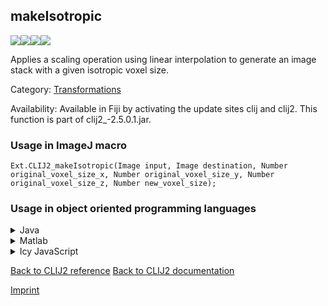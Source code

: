## makeIsotropic
<img src="images/mini_empty_logo.png"/><img src="images/mini_clij2_logo.png"/><img src="images/mini_clijx_logo.png"/><img src="images/mini_empty_logo.png"/>

Applies a scaling operation using linear interpolation to generate an image stack with a given isotropic voxel size.

Category: [Transformations](https://clij.github.io/clij2-docs/reference__transform)

Availability: Available in Fiji by activating the update sites clij and clij2.
This function is part of clij2_-2.5.0.1.jar.

### Usage in ImageJ macro
```
Ext.CLIJ2_makeIsotropic(Image input, Image destination, Number original_voxel_size_x, Number original_voxel_size_y, Number original_voxel_size_z, Number new_voxel_size);
```


### Usage in object oriented programming languages



<details>

<summary>
Java
</summary>
<pre class="highlight">// init CLIJ and GPU
import net.haesleinhuepf.clij2.CLIJ2;
import net.haesleinhuepf.clij.clearcl.ClearCLBuffer;
CLIJ2 clij2 = CLIJ2.getInstance();

// get input parameters
ClearCLBuffer input = clij2.push(inputImagePlus);
destination = clij2.create(input);
float original_voxel_size_x = 1.0;
float original_voxel_size_y = 2.0;
float original_voxel_size_z = 3.0;
float new_voxel_size = 4.0;
</pre>

<pre class="highlight">
// Execute operation on GPU
clij2.makeIsotropic(input, destination, original_voxel_size_x, original_voxel_size_y, original_voxel_size_z, new_voxel_size);
</pre>

<pre class="highlight">
// show result
destinationImagePlus = clij2.pull(destination);
destinationImagePlus.show();

// cleanup memory on GPU
clij2.release(input);
clij2.release(destination);
</pre>

</details>



<details>

<summary>
Matlab
</summary>
<pre class="highlight">% init CLIJ and GPU
clij2 = init_clatlab();

% get input parameters
input = clij2.pushMat(input_matrix);
destination = clij2.create(input);
original_voxel_size_x = 1.0;
original_voxel_size_y = 2.0;
original_voxel_size_z = 3.0;
new_voxel_size = 4.0;
</pre>

<pre class="highlight">
% Execute operation on GPU
clij2.makeIsotropic(input, destination, original_voxel_size_x, original_voxel_size_y, original_voxel_size_z, new_voxel_size);
</pre>

<pre class="highlight">
% show result
destination = clij2.pullMat(destination)

% cleanup memory on GPU
clij2.release(input);
clij2.release(destination);
</pre>

</details>



<details>

<summary>
Icy JavaScript
</summary>
<pre class="highlight">// init CLIJ and GPU
importClass(net.haesleinhuepf.clicy.CLICY);
importClass(Packages.icy.main.Icy);

clij2 = CLICY.getInstance();

// get input parameters
input_sequence = getSequence();
input = clij2.pushSequence(input_sequence);
destination = clij2.create(input);
original_voxel_size_x = 1.0;
original_voxel_size_y = 2.0;
original_voxel_size_z = 3.0;
new_voxel_size = 4.0;
</pre>

<pre class="highlight">
// Execute operation on GPU
clij2.makeIsotropic(input, destination, original_voxel_size_x, original_voxel_size_y, original_voxel_size_z, new_voxel_size);
</pre>

<pre class="highlight">
// show result
destination_sequence = clij2.pullSequence(destination)
Icy.addSequence(destination_sequence);
// cleanup memory on GPU
clij2.release(input);
clij2.release(destination);
</pre>

</details>



[Back to CLIJ2 reference](https://clij.github.io/clij2-docs/reference)
[Back to CLIJ2 documentation](https://clij.github.io/clij2-docs)

[Imprint](https://clij.github.io/imprint)
